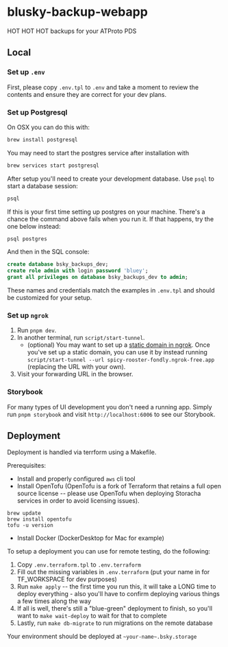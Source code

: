 # blusky-backup-webapp

HOT HOT HOT backups for your ATProto PDS

## Local

### Set up `.env`

First, please copy `.env.tpl` to `.env` and take a moment to review the contents and ensure they are correct for your dev plans.

### Set up Postgresql

On OSX you can do this with:

```bash
brew install postgresql
```

You may need to start the postgres service after installation with

```bash
brew services start postgresql
```

After setup you'll need to create your development database. Use `psql` to start a database session:

```bash
psql
```

If this is your first time setting up postgres on your machine. There's a chance the command above fails when you run it. If that happens, try the one below instead:

```bash
psql postgres
```

And then in the SQL console:

```sql
create database bsky_backups_dev;
create role admin with login password 'bluey';
grant all privileges on database bsky_backups_dev to admin;
```

These names and credentials match the examples in `.env.tpl` and should be customized for your setup.

### Set up `ngrok`

1. Run `pnpm dev`.
2. In another terminal, run `script/start-tunnel`.
   - (optional) You may want to set up a [static domain in ngrok](https://dashboard.ngrok.com/domains). Once you've set up a static domain, you can use it by instead running `script/start-tunnel --url spicy-rooster-fondly.ngrok-free.app` (replacing the URL with your own).
3. Visit your forwarding URL in the browser.

### Storybook

For many types of UI development you don't need a running app. Simply run `pnpm storybook` and visit `http://localhost:6006` to see our Storybook.

## Deployment

Deployment is handled via terrform using a Makefile.

Prerequisites:
- Install and properly configured `aws` cli tool
- Install OpenTofu (OpenTofu is a fork of Terraform that retains a full open source license -- please use OpenTofu when deploying Storacha services in order to avoid licensing issues).

```terminal
brew update
brew install opentofu
tofu -u version
```
- Install Docker (DockerDesktop for Mac for example)

To setup a deployment you can use for remote testing, do the following:
1. Copy `.env.terraform.tpl` to `.env.terraform`
2. Fill out the missing variables in `.env.terraform` (put your name in for TF_WORKSPACE for dev purposes)
3. Run `make apply` -- the first time you run this, it will take a LONG time to deploy everything - also you'll have to confirm deploying various things a few times along the way
3. If all is well, there's still a "blue-green" deployment to finish, so you'll want to `make wait-deploy` to wait for that to complete
4. Lastly, run `make db-migrate` to run migrations on the remote database

Your environment should be deployed at `~your-name~.bsky.storage`